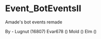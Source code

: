 Event_BotEventsII
=================

Amade's bot events remade

By -
Lugnut (16807)
Evar678 ()
Mold ()
Elm ()